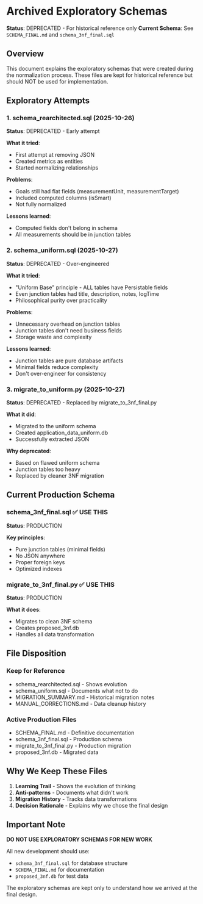 # Archived Exploratory Schemas
**Status**: DEPRECATED - For historical reference only
**Current Schema**: See `SCHEMA_FINAL.md` and `schema_3nf_final.sql`

## Overview

This document explains the exploratory schemas that were created during the normalization process. These files are kept for historical reference but should NOT be used for implementation.

## Exploratory Attempts

### 1. schema_rearchitected.sql (2025-10-26)
**Status**: DEPRECATED - Early attempt

**What it tried**:
- First attempt at removing JSON
- Created metrics as entities
- Started normalizing relationships

**Problems**:
- Goals still had flat fields (measurementUnit, measurementTarget)
- Included computed columns (isSmart)
- Not fully normalized

**Lessons learned**:
- Computed fields don't belong in schema
- All measurements should be in junction tables

### 2. schema_uniform.sql (2025-10-27)
**Status**: DEPRECATED - Over-engineered

**What it tried**:
- "Uniform Base" principle - ALL tables have Persistable fields
- Even junction tables had title, description, notes, logTime
- Philosophical purity over practicality

**Problems**:
- Unnecessary overhead on junction tables
- Junction tables don't need business fields
- Storage waste and complexity

**Lessons learned**:
- Junction tables are pure database artifacts
- Minimal fields reduce complexity
- Don't over-engineer for consistency

### 3. migrate_to_uniform.py (2025-10-27)
**Status**: DEPRECATED - Replaced by migrate_to_3nf_final.py

**What it did**:
- Migrated to the uniform schema
- Created application_data_uniform.db
- Successfully extracted JSON

**Why deprecated**:
- Based on flawed uniform schema
- Junction tables too heavy
- Replaced by cleaner 3NF migration

## Current Production Schema

### schema_3nf_final.sql ✅ USE THIS
**Status**: PRODUCTION

**Key principles**:
- Pure junction tables (minimal fields)
- No JSON anywhere
- Proper foreign keys
- Optimized indexes

### migrate_to_3nf_final.py ✅ USE THIS
**Status**: PRODUCTION

**What it does**:
- Migrates to clean 3NF schema
- Creates proposed_3nf.db
- Handles all data transformation

## File Disposition

### Keep for Reference
- schema_rearchitected.sql - Shows evolution
- schema_uniform.sql - Documents what not to do
- MIGRATION_SUMMARY.md - Historical migration notes
- MANUAL_CORRECTIONS.md - Data cleanup history

### Active Production Files
- SCHEMA_FINAL.md - Definitive documentation
- schema_3nf_final.sql - Production schema
- migrate_to_3nf_final.py - Production migration
- proposed_3nf.db - Migrated data

## Why We Keep These Files

1. **Learning Trail** - Shows the evolution of thinking
2. **Anti-patterns** - Documents what didn't work
3. **Migration History** - Tracks data transformations
4. **Decision Rationale** - Explains why we chose the final design

## Important Note

**DO NOT USE EXPLORATORY SCHEMAS FOR NEW WORK**

All new development should use:
- `schema_3nf_final.sql` for database structure
- `SCHEMA_FINAL.md` for documentation
- `proposed_3nf.db` for test data

The exploratory schemas are kept only to understand how we arrived at the final design.